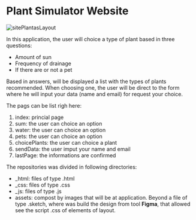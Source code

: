 # Plant Simulator Website

![sitePlantasLayout](https://user-images.githubusercontent.com/46378210/72463902-0de4e600-37b3-11ea-8455-f0c86637bb16.png)

In this application, the user will choice a type of plant based in three questions: 

- Amount of sun
- Frequency of drainage
- If there are or not a pet

Based in answers, will be displayed a list with the types of plants recommended. When choosing one, the user will be direct to the form where he will input your data (name and email) for request your choice.

The pags can be list righ here: 
1. index: princial page
2. sum: the user can choice an option
3. water: the user can choice an option
4. pets: the user can choice an option
5. choicePlants: the user can choice a plant 
6. sendData: the user imput your name and email
7. lastPage: the informations are confirmed 

The repositories was divided in following directories: 

- _html: files of type .html
- _css: files of type .css
- _js: files of type .js
- assets: compost by images that will be at application. Beyond a file of type .sketch, where was build the design from tool <strong>Figma</strong>, that allowed see the script .css of elements of layout. 

